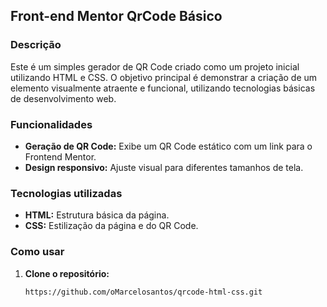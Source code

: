 ## Front-end Mentor QrCode Básico

### Descrição
Este é um simples gerador de QR Code criado como um projeto inicial utilizando HTML e CSS. O objetivo principal é demonstrar a criação de um elemento visualmente atraente e funcional, utilizando tecnologias básicas de desenvolvimento web.

### Funcionalidades
* **Geração de QR Code:** Exibe um QR Code estático com um link para o Frontend Mentor.
* **Design responsivo:** Ajuste visual para diferentes tamanhos de tela.

### Tecnologias utilizadas
* **HTML:** Estrutura básica da página.
* **CSS:** Estilização da página e do QR Code.

### Como usar
1. **Clone o repositório:**
   ```bash
   https://github.com/oMarcelosantos/qrcode-html-css.git
